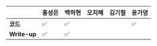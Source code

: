 |              | 홍성은 | 백하현 | 오지혜 | 김기철 | 윤가영 |
| ------------ | ------ | ------ | ------ | ------ | ------------ |
| **코드**     |:white_check_mark:|:white_check_mark:|  |        | :white_check_mark:|
| **Write-up** |:white_check_mark:|:white_check_mark:|  |        |        |
